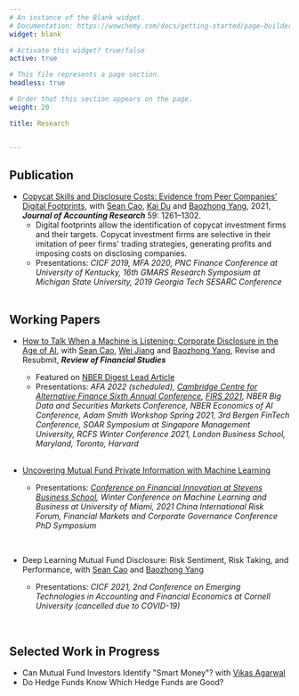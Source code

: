```yaml
---
# An instance of the Blank widget.
# Documentation: https://wowchemy.com/docs/getting-started/page-builder/
widget: blank

# Activate this widget? true/false
active: true

# This file represents a page section.
headless: true

# Order that this section appears on the page.
weight: 20

title: Research


---
```


## **Publication**

- [Copycat Skills and Disclosure Costs: Evidence from Peer Companies’ Digital Footprints](https://papers.ssrn.com/sol3/papers.cfm?abstract_id=3280744), with [Sean Cao](https://sites.google.com/view/seancao/home), [Kai Du](https://sites.google.com/view/kai-du/) and [Baozhong Yang](https://sites.google.com/view/baozhongyang/), 2021,  **_Journal of Accounting Research_** 59: 1261–1302.
  - Digital footprints allow the identification of copycat investment firms and their targets. Copycat investment firms are selective in their imitation of peer firms' trading strategies, generating profits and imposing costs on disclosing companies.
  - Presentations: *CICF 2019, MFA 2020, PNC Finance Conference at University of Kentucky, 16th GMARS Research Symposium at Michigan State University, 2019 Georgia Tech SESARC Conference*  
&nbsp;

## **Working Papers**

- [How to Talk When a Machine is Listening: Corporate Disclosure in the Age of AI](https://papers.ssrn.com/sol3/papers.cfm?abstract_id=3683802), with [Sean Cao](https://sites.google.com/view/seancao/home), [Wei Jiang](http://www.weijiang-finance.com/home) and [Baozhong Yang](https://sites.google.com/view/baozhongyang/), Revise and Resubmit, **_Review of Financial Studies_** 
  - Featured on [NBER Digest Lead Article](https://www.nber.org/digest-2020-12)
  - Presentations:  *AFA 2022 (scheduled), [Cambridge Centre for Alternative Finance Sixth Annual Conference](https://www.jbs.cam.ac.uk/faculty-research/centres/alternative-finance/annual-conference), [FIRS 2021](https://firsocietyblog.files.wordpress.com/2021/05/firs-conference-program.pdf), NBER Big Data and Securities Markets Conference, NBER Economics of AI Conference, Adam Smith Workshop Spring 2021, 3rd Bergen FinTech Conference, SOAR Symposium at Singapore Management University, RCFS Winter Conference 2021, London Business School, Maryland, Toronto, Harvard*   
&nbsp;

- [Uncovering Mutual Fund Private Information with Machine Learning](https://papers.ssrn.com/sol3/papers.cfm?abstract_id=3713966)
  - Presentations: *[Conference on Financial Innovation at Stevens Business School](https://stevens.zoom.us/meeting/register/tJYqceyorj8vH9RCW2jPkMgjo3sYfZxoOTX_), Winter Conference on Machine Learning and Business at University of Miami, 2021 China International Risk Forum, Financial Markets and Corporate Governance Conference PhD Symposium* 

&nbsp;

- Deep Learning Mutual Fund Disclosure: Risk Sentiment, Risk Taking, and Performance, with [Sean Cao](https://sites.google.com/view/seancao/home) and [Baozhong Yang](https://sites.google.com/view/baozhongyang/)

  - Presentations: *CICF  2021, 2nd Conference on Emerging Technologies in Accounting and Financial Economics at Cornell University (cancelled due to COVID-19)*

&nbsp;

## **Selected Work in Progress**
 - Can Mutual Fund Investors Identify "Smart Money"? with [Vikas Agarwal](http://vagarwal.gsucreate.org/)
 - Do Hedge Funds Know Which Hedge Funds are Good?



  

